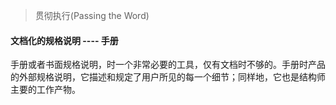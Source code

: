 > 贯彻执行(Passing the Word)

#### 文档化的规格说明 ---- 手册

手册或者书面规格说明，时一个非常必要的工具，仅有文档时不够的。手册时产品
的外部规格说明，它描述和规定了用户所见的每一个细节；同样地，它也是结构师
主要的工作产物。

